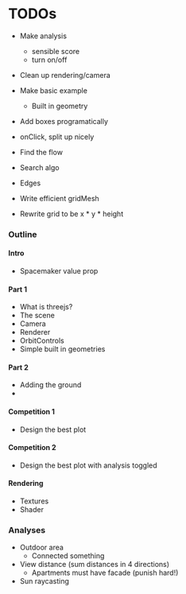# TODOs

- Make analysis
  - sensible score
  - turn on/off
- Clean up rendering/camera
- Make basic example
  - Built in geometry
- Add boxes programatically
- onClick, split up nicely
- Find the flow
- Search algo
- Edges

- Write efficient gridMesh
- Rewrite grid to be x * y * height


### Outline

#### Intro

- Spacemaker value prop 

#### Part 1

- What is threejs?
- The scene
- Camera
- Renderer
- OrbitControls
- Simple built in geometries

#### Part 2

- Adding the ground
- 

#### Competition 1

- Design the best plot


#### Competition 2

- Design the best plot with analysis toggled

#### Rendering

- Textures
- Shader


### Analyses

- Outdoor area
  - Connected something
- View distance (sum distances in 4 directions)
  - Apartments must have facade (punish hard!)
- Sun raycasting


